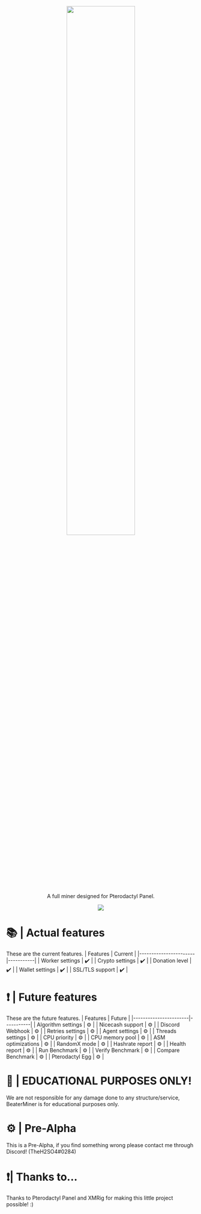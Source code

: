 <p align="center"><img src="https://i.imgur.com/Gt7efPR.png" width=60% /></p>
<p align="center">A full miner designed for Pterodactyl Panel.</p>
<p align="center"><img src="https://img.shields.io/badge/Made%20with-JS-FFFB00" /></p>

# 📚 | Actual features
These are the current features.
| Features               | Current |
|-----------------------|-----------|
| Worker settings       | ✔️         |
| Crypto settings       | ✔️         |
| Donation level        | ✔️         |
| Wallet settings       | ✔️         |
| SSL/TLS support       | ✔️         |

# ❗ | Future features
These are the future features.
| Features               | Future |
|-----------------------|-----------|
| Algorithm settings    | ⚙️         |
| Nicecash support      | ⚙️         |
| Discord Webhook       | ⚙️         |
| Retries settings      | ⚙️         |
| Agent settings        | ⚙️         |
| Threads settings      | ⚙️         |
| CPU priority          | ⚙️         |
| CPU memory pool       | ⚙️         |
| ASM optimizations     | ⚙️         |
| RandomX mode          | ⚙️         |
| Hashrate report       | ⚙️         |
| Health report         | ⚙️         |
| Run Benchmark         | ⚙️         |
| Verify Benchmark      | ⚙️         |
| Compare Benchmark     | ⚙️         |
| Pterodactyl Egg       | ⚙️         |

# 🥽 | EDUCATIONAL PURPOSES ONLY!
We are not responsible for any damage done to any structure/service, BeaterMiner is for educational purposes only.

# ⚙️ | Pre-Alpha
This is a Pre-Alpha, if you find something wrong please contact me through Discord! (TheH2SO4#0284)

# ❗| Thanks to...
Thanks to Pterodactyl Panel and XMRig for making this little project possible! :)
